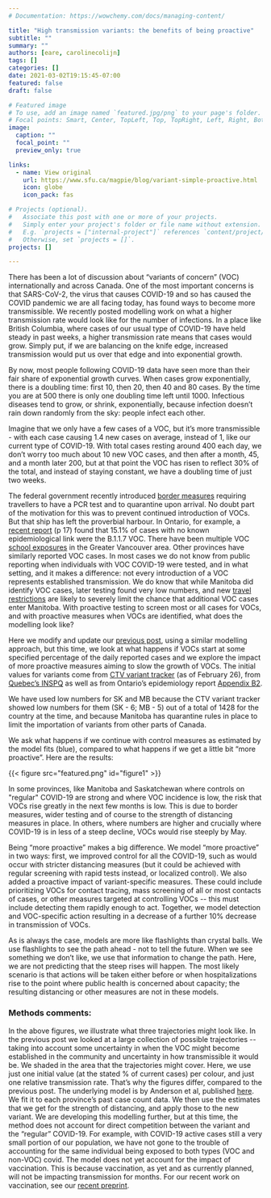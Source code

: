 ```yaml
---
# Documentation: https://wowchemy.com/docs/managing-content/

title: "High transmission variants: the benefits of being proactive"
subtitle: ""
summary: ""
authors: [eare, carolinecolijn]
tags: []
categories: []
date: 2021-03-02T19:15:45-07:00
featured: false
draft: false

# Featured image
# To use, add an image named `featured.jpg/png` to your page's folder.
# Focal points: Smart, Center, TopLeft, Top, TopRight, Left, Right, BottomLeft, Bottom, BottomRight.
image:
  caption: ""
  focal_point: ""
  preview_only: true

links:
  - name: View original
    url: https://www.sfu.ca/magpie/blog/variant-simple-proactive.html
    icon: globe
    icon_pack: fas

# Projects (optional).
#   Associate this post with one or more of your projects.
#   Simply enter your project's folder or file name without extension.
#   E.g. `projects = ["internal-project"]` references `content/project/deep-learning/index.md`.
#   Otherwise, set `projects = []`.
projects: []

---
```


There has been a lot of discussion about “variants of concern” (VOC)
internationally and across Canada. One of the most important concerns is that
SARS-CoV-2, the virus that causes COVID-19 and so has caused the COVID pandemic
we are all facing today, has found ways to become more transmissible. We
recently posted modelling work on what a higher transmission rate would look
like for the number of infections. In a place like British Columbia, where
cases of our usual type of COVID-19 have held steady in past weeks, a higher
transmission rate means that cases would grow. Simply put, if we are balancing
on the knife edge, increased transmission would put us over that edge and into
exponential growth. 

By now, most people following COVID-19 data have seen more than their fair
share of exponential growth curves. When cases grow exponentially, there is a
doubling time: first 10, then 20, then 40 and 80 cases. By the time you are at
500 there is only one doubling time left until 1000. Infectious diseases tend
to grow, or shrink, exponentially, because infection doesn’t rain down randomly
from the sky: people infect each other. 

Imagine that we only have a few cases of a VOC, but it’s more transmissible -
with each case causing 1.4 new cases on average, instead of 1, like our current
type of COVID-19. With total cases resting around 400 each day, we don’t worry
too much about 10 new VOC cases, and then after a month, 45, and a month later
200, but at that point the VOC has risen to reflect 30% of the total, and
instead of staying constant, we have a doubling time of just two weeks. 

The federal government recently introduced [border
measures](https://www.canada.ca/en/public-health/news/2021/02/additional-testing-and-more-stringent-quarantine-requirements-for-travel-to-canada.html)
requiring travellers to have a PCR test and to quarantine upon arrival. No
doubt part of the motivation for this was to prevent continued introduction of
VOCs. But that ship has left the proverbial harbour. In Ontario, for example, a
[recent
report](https://www.publichealthontario.ca/-/media/documents/ncov/epi/covid-19-daily-epi-summary-report.pdf?la=en)
(p 17) found that 15.1% of cases with no known epidemiological link were the
B.1.1.7 VOC. There have been multiple VOC [school
exposures](https://globalnews.ca/news/7667013/covid-variants-surrey-schools/)
in the Greater Vancouver area. Other provinces have similarly reported VOC
cases.  In most cases we do not know from public reporting when individuals
with VOC COVID-19 were tested, and in what setting, and it makes a difference:
not every introduction of a VOC represents established transmission. We do know
that while Manitoba did identify VOC cases, later testing found very low
numbers, and new [travel
restrictions](https://winnipeg.ctvnews.ca/new-interprovincial-travel-restrictions-now-in-effect-in-manitoba-1.5287530)
are likely to severely limit the chance that additional VOC cases enter
Manitoba. With proactive testing to screen most or all cases for VOCs, and with
proactive measures when VOCs are identified, what does the modelling look like? 

Here we modify and update our [previous
post](https://www.sfu.ca/magpie/blog/high-transmission-variant-modelling.html),
using a similar modelling approach, but this time, we look at what happens if
VOCs start at some specified percentage of the daily reported cases and we
explore the impact of more proactive measures aiming to slow the growth of
VOCs. The initial values for variants come from [CTV variant
tracker](https://www.ctvnews.ca/health/coronavirus/tracking-variants-of-the-novel-coronavirus-in-canada-1.5296141)
(as of February 26), from [Quebec’s
INSPQ](https://www.inspq.qc.ca/covid-19/donnees/variants) as well as from
Ontario’s epidemiology report [Appendix
B2](https://covid-19.ontario.ca/covid-19-epidemiologic-summaries-public-health-ontario).

We have used low numbers for SK and MB because the CTV variant tracker showed
low numbers for them (SK - 6; MB - 5) out of a total of 1428 for the country at
the time, and because Manitoba has quarantine rules in place to limit the
importation of variants from other parts of Canada.

We ask what happens if we continue with control measures as estimated by the
model fits (blue), compared to what happens if we get a little bit “more
proactive”. Here are the results:

{{< figure src="featured.png" id="figure1" >}}

In some provinces, like Manitoba and Saskatchewan where controls on "regular"
COVID-19 are strong and where VOC incidence is low, the risk that VOCs rise
greatly in the next few months is low. This is due to border measures, wider
testing and of course to the strength of distancing measures in place. In
others, where numbers are higher and crucially where COVID-19 is in less of a
steep decline, VOCs would rise steeply by May. 

Being “more proactive” makes a big difference. We model “more proactive” in two
ways: first, we improved control for all the COVID-19, such as would occur with
stricter distancing measures (but it could be achieved with regular screening
with rapid tests instead, or localized control). We also added a proactive
impact of variant-specific measures. These could include prioritizing VOCs for
contact tracing, mass screening of all or most contacts of cases, or other
measures targeted at controlling VOCs -- this must include detecting them
rapidly enough to act.  Together, we model detection and VOC-specific action
resulting in a decrease of a further 10% decrease in transmission of VOCs.  

As is always the case, models are more like flashlights than crystal balls. We
use flashlights to see the path ahead - not to tell the future. When we see
something we don’t like, we use that information to change the path. Here, we
are not predicting that the steep rises will happen. The most likely scenario
is that actions will be taken either before or when hospitalizations rise to
the point where public health is concerned about capacity; the resulting
distancing or other measures are not in these models. 

 

### Methods comments: 

In the above figures, we illustrate what three trajectories might look like. In
the previous post we looked at a large collection of possible trajectories --
taking into account some uncertainty in when the VOC might become established
in the community and uncertainty in how transmissible it would be. We shaded in
the area that the trajectories might cover. Here, we use just one initial value
(at the stated % of current cases) per colour, and just one relative
transmission rate. That’s why the figures differ, compared to the previous
post. The underlying model is by Anderson et al, published
[here](https://journals.plos.org/ploscompbiol/article?id=10.1371/journal.pcbi.1008274).
We fit it to each province’s past case count data. We then use the estimates
that we get for the strength of distancing, and apply those to the new variant.
We are developing this modelling further, but at this time, the method does not
account for direct competition between the variant and the “regular” COVID-19.
For example, with COVID-19 active cases still a very small portion of our
population, we have not gone to the trouble of accounting for the same
individual being exposed to both types (VOC and non-VOC) covid. The model does
not yet account for the impact of vaccination. This is because vaccination, as
yet and as currently planned, will not be impacting transmission for months.
For our recent work on vaccination, see our [recent
preprint](https://www.medrxiv.org/content/10.1101/2021.02.23.21252309v1).
